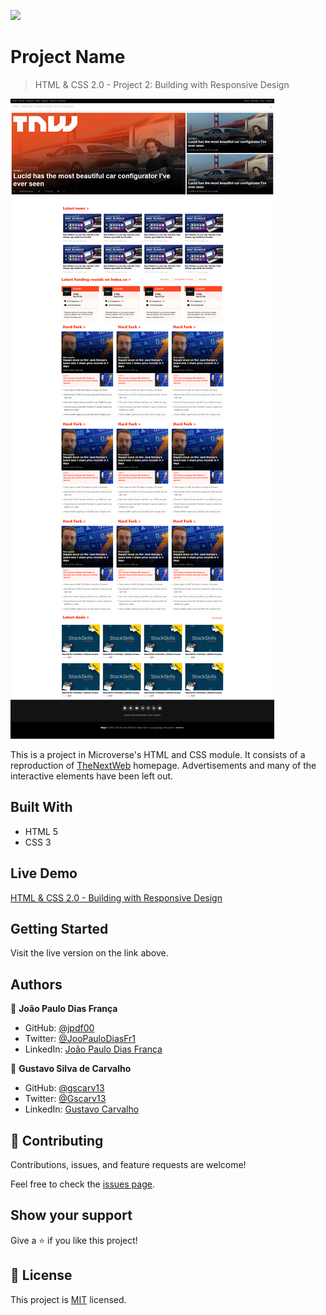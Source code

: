 ![](https://img.shields.io/badge/Microverse-blueviolet)

# Project Name

> HTML & CSS 2.0 - Project 2: Building with Responsive Design

![screenshot](./assets/Screenshot-TNW.jpg)

This is a project in Microverse's HTML and CSS module. It consists of a reproduction of [TheNextWeb](https://thenextweb.com/) homepage. Advertisements and many of the interactive elements have been left out.

## Built With

- HTML 5
- CSS 3

## Live Demo

[HTML & CSS 2.0 - Building with Responsive Design](https://jpdf00.github.io/Html-and-CSS-2.0-Project-2-Building-with-Responsive-Design/)


## Getting Started

Visit the live version on the link above.


## Authors

👤 **João Paulo Dias França**

- GitHub: [@jpdf00](https://github.com/jpdf00)
- Twitter: [@JooPauloDiasFr1](https://twitter.com/JooPauloDiasFr1)
- LinkedIn: [João Paulo Dias França](https://www.linkedin.com/in/jo%C3%A3o-paulo-dias-fran%C3%A7a-269257a4/)

👤 **Gustavo Silva de Carvalho**

- GitHub: [@gscarv13](https://github.com/gscarv13)
- Twitter: [@Gscarv13](https://twitter.com/Gscarv13)
- LinkedIn: [Gustavo Carvalho](https://www.linkedin.com/in/gustavo-silva-de-carvalho-72998a156/)

## 🤝 Contributing

Contributions, issues, and feature requests are welcome!

Feel free to check the [issues page](https://github.com/jpdf00/Html-and-CSS-2.0-Project-1-Positioning-and-floating-elements/issues).

## Show your support

Give a ⭐️ if you like this project!

## 📝 License

This project is [MIT](lic.url) licensed.
